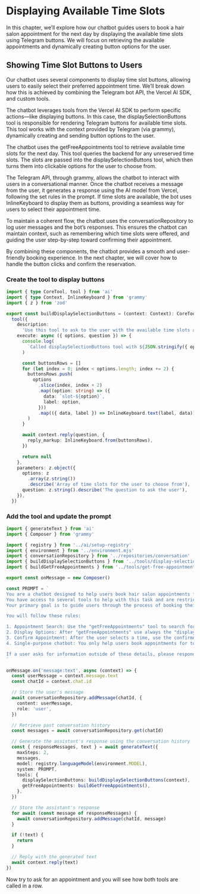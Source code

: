 # Displaying Available Time Slots

In this chapter, we’ll explore how our chatbot guides users to book a hair salon appointment for the next day by displaying the available time slots using Telegram buttons. We will focus on retrieving the available appointments and dynamically creating button options for the user.

## Showing Time Slot Buttons to Users

Our chatbot uses several components to display time slot buttons, allowing users to easily select their preferred appointment time. We’ll break down how this is achieved by combining the Telegram bot API, the Vercel AI SDK, and custom tools.

The chatbot leverages tools from the Vercel AI SDK to perform specific actions—like displaying buttons. In this case, the displaySelectionButtons tool is responsible for rendering Telegram buttons for available time slots. This tool works with the context provided by Telegram (via grammy), dynamically creating and sending button options to the user.

The chatbot uses the getFreeAppointments tool to retrieve available time slots for the next day. This tool queries the backend for any unreserved time slots. The slots are passed into the displaySelectionButtons tool, which then turns them into clickable options for the user to choose from.

The Telegram API, through grammy, allows the chatbot to interact with users in a conversational manner. Once the chatbot receives a message from the user, it generates a response using the AI model from Vercel, following the set rules in the prompt. If time slots are available, the bot uses InlineKeyboard to display them as buttons, providing a seamless way for users to select their appointment time.

To maintain a coherent flow, the chatbot uses the conversationRepository to log user messages and the bot’s responses. This ensures the chatbot can maintain context, such as remembering which time slots were offered, and guiding the user step-by-step toward confirming their appointment.

By combining these components, the chatbot provides a smooth and user-friendly booking experience. In the next chapter, we will cover how to handle the button clicks and confirm the reservation.

### Create the tool to display buttons

```ts title="src/lib/tools/display-selection-buttons.ts"
import { type CoreTool, tool } from 'ai'
import { type Context, InlineKeyboard } from 'grammy'
import { z } from 'zod'

export const buildDisplaySelectionButtons = (context: Context): CoreTool =>
  tool({
    description:
      'Use this tool to ask to the user with the available time slots as buttons they can select from.',
    execute: async ({ options, question }) => {
      console.log(
        `Called displaySelectionButtons tool with ${JSON.stringify({ options, question }, null, 2)}`,
      )

      const buttonsRows = []
      for (let index = 0; index < options.length; index += 2) {
        buttonsRows.push(
          options
            .slice(index, index + 2)
            .map((option: string) => ({
              data: `slot-${option}`,
              label: option,
            }))
            .map(({ data, label }) => InlineKeyboard.text(label, data)),
        )
      }

      await context.reply(question, {
        reply_markup: InlineKeyboard.from(buttonsRows),
      })

      return null
    },
    parameters: z.object({
      options: z
        .array(z.string())
        .describe('Array of time slots for the user to choose from'),
      question: z.string().describe('The question to ask the user'),
    }),
  })
```

### Add the tool and update the prompt

```ts title="src/lib/handlers/on-message.ts"
import { generateText } from 'ai'
import { Composer } from 'grammy'

import { registry } from '../ai/setup-registry'
import { environment } from '../environment.mjs'
import { conversationRepository } from '../repositories/conversation'
import { buildDisplaySelectionButtons } from '../tools/display-selection-buttons'
import { buildGetFreeAppointments } from '../tools/get-free-appointments'

export const onMessage = new Composer()

const PROMPT = `
You are a chatbot designed to help users book hair salon appointments for tomorrow.
You have access to several tools to help with this task and are restricted to handling appointment bookings only. You do not handle any other inquiries.
Your primary goal is to guide users through the process of booking their appointments efficiently.

You will follow these rules:

1. Appointment Search: Use the "getFreeAppointments" tool to search for available appointment times for tomorrow.
2. Display Options: After "getFreeAppointments" use always the "displaySelectionButtons" tool to ask the user the available time slots as buttons they can select from.
3. Confirm Appointment: After the user selects a time, use the confirmAppointment function to finalize their appointment request.
4. Single-purpose chatbot: You only help users book appointments for tomorrow and do not answer unrelated questions, you need to use tools to ask options.

If a user asks for information outside of these details, please respond with: "I'm sorry, but I cannot assist with that. For more information, please call us at (555) 456-7890 or email us at info@hairsalon.com."
`

onMessage.on('message:text', async (context) => {
  const userMessage = context.message.text
  const chatId = context.chat.id

  // Store the user's message
  await conversationRepository.addMessage(chatId, {
    content: userMessage,
    role: 'user',
  })

  // Retrieve past conversation history
  const messages = await conversationRepository.get(chatId)

  // Generate the assistant's response using the conversation history
  const { responseMessages, text } = await generateText({
    maxSteps: 2,
    messages,
    model: registry.languageModel(environment.MODEL),
    system: PROMPT,
    tools: {
      displaySelectionButtons: buildDisplaySelectionButtons(context),
      getFreeAppointments: buildGetFreeAppointments(),
    },
  })

  // Store the assistant's response
  for await (const message of responseMessages) {
    await conversationRepository.addMessage(chatId, message)
  }

  if (!text) {
    return
  }

  // Reply with the generated text
  await context.reply(text)
})
```

Now try to ask for an appointment and you will see how both tools are called in a row.